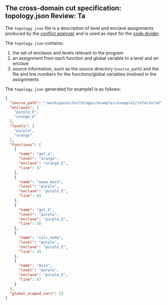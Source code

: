 ## The cross-domain cut specification: topology.json **Review: Ta**

The `topology.json` file is a description of level and enclave assignments
produced by the [conflict analyzer](#conflict-analyzer) and is used as input 
for the [code divider](#divider).

The `topology.json` contains:

1. the set of enclaves and levels relevant to the program 
2. an assignment from each function and global variable to a level and an enclave 
3. source information, such as the source directory (`source_path`) and the file
and line numbers for the functions/global variables involved in the assignments

The `topology.json` generated for example1 is as follows:

```json
{
  "source_path": "/workspaces/build/apps/examples/example1/refactored",
  "enclaves": [
    "purple_E",
    "orange_E"
  ],
  "levels": [
    "purple",
    "orange"
  ],
  "functions": [
    {
      "name": "get_a",
      "level": "orange",
      "enclave": "orange_E",
      "line": 47
    },
    {
      "name": "ewma_main",
      "level": "purple",
      "enclave": "purple_E",
      "line": 69
    },
    {
      "name": "get_b",
      "level": "purple",
      "enclave": "purple_E",
      "line": 58
    },
    {
      "name": "calc_ewma",
      "level": "purple",
      "enclave": "purple_E",
      "line": 39
    },
    {
      "name": "main",
      "level": "purple",
      "enclave": "purple_E",
      "line": 87
    }
  ],
  "global_scoped_vars": []
}
```
